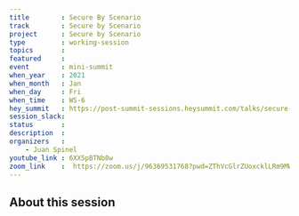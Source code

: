 ```yaml
---
title        : Secure By Scenario
track        : Secure by Scenario
project      : Secure by Scenario
type         : working-session
topics       :
featured     :
event        : mini-summit
when_year    : 2021
when_month   : Jan
when_day     : Fri
when_time    : WS-6
hey_summit   : https://post-summit-sessions.heysummit.com/talks/secure-by-scenario-jan-2021/
session_slack:
status       : 
description  :
organizers   :
    - Juan Spinel
youtube_link : 6XX5pBTNb8w
zoom_link    :  https://zoom.us/j/96369531768?pwd=ZThVcGlrZUoxcklLRm9MWnFHM0lUZz09
---
```


## About this session
